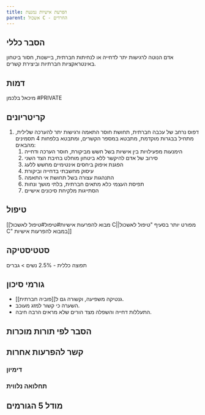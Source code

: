 ```yaml
---
title: הפרעת אישיות נמנעת
parent: אשכול C - החרדים
---
```


## הסבר כללי 
אדם הנוטה לרגישות יתר לדחייה או לנחיתות חברתית, ביישנות, חסור ביטחון באינטראקציות חברתיות וביצירת קשרים.
## דמות
מיכאל בלכמן #PRIVATE 
## קריטריונים
1. דפוס נרחב של עכבה חברתית, תחושת חוסר התאמה ורגישות יתר להערכה שלילית, מתחיל בבגרות מוקדמת, מתבטא במספר הקשרים, ומתבטא בלפחות 4 תסמינים מהבאים:
	1. הימנעות מפעילויות בין אישיות בשל חשש מביקורת, חוסר הערכה ודחייה
	2. סירוב של אדם להיקשר ללא ביטחון מוחלט בחיבת הצד השני
	3. הפגנת איפוק ביחסים אינטימיים מחשש ללעג
	4. עיסוק מחשבתי בדחייה וביקורת
	5. התנהגות עצורה בשל תחושת אי התאמה
	6. תפיסת העצמי כלא מתאים חברתית, בלתי מושך ונחות
	7. הסתייגות מלקיחת סיכונים אישיים
## טיפול
[[מבוא להפרעות אישיות#טיפול#טיפול לאשכול C||מפורט יותר בסעיף "טיפול לאשכול C" במבוא להפרעות אישיות]]

## סטטיסטיקה
תפוצה כללית - 2.5%
נשים > גברים
## גורמי סיכון
- גנטיקה משפיעה, וקשורה גם ל[[פוביה חברתית]].
- השערה כי קשור למזג מעוכב.
- התעללות דחייה והשפלה מצד הורים שלא מראים הרבה חיבה.
## הסבר לפי תורות מוכרות

## קשר להפרעות אחרות

### דימיון
### תחלואה נלווית

## מודל 5 הגורמים